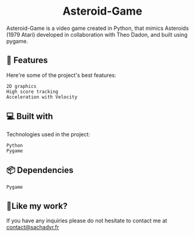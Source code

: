 <h1 align="center" id="title">Asteroid-Game</h1>
<p id="description">Asteroid-Game is a video game created in Python, that mimics Asteroids (1979 Atari) developed in collaboration with Theo Dadon, and built using pygame.</p>

<h2>🧐 Features</h2>

Here're some of the project's best features:

    2D graphics
    High score tracking
    Acceleration with Velocity

<h2>💻 Built with</h2>

Technologies used in the project:

    Python
    Pygame

<h2>📦 Dependencies</h2>

    Pygame

<h2>💖Like my work?</h2>

If you have any inquiries please do not hesitate to contact me at contact@sachadvr.fr
